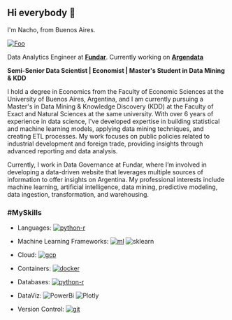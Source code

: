 ## Hi everybody 👋

I'm Nacho, from Buenos Aires. 

<a href="https://www.linkedin.com/in/ignacio-ibarra-ok" rel="ignacio-ibarra">![Foo](https://img.shields.io/badge/linkedin-%230077B5.svg?style=for-the-badge&logo=linkedin&logoColor=white)</a>


Data Analytics Engineer at [**Fundar**](https://fund.ar/). Currently working on [**Argendata**](https://argendata.fund.ar/)

**Semi-Senior Data Scientist | Economist | Master's Student in Data Mining & KDD**

I hold a degree in Economics from the Faculty of Economic Sciences at the University of Buenos Aires, Argentina, and I am currently pursuing a Master's in Data Mining & Knowledge Discovery (KDD) at the Faculty of Exact and Natural Sciences at the same university. With over 6 years of experience in data science, I've developed expertise in building statistical and machine learning models, applying data mining techniques, and creating ETL processes. My work focuses on public policies related to industrial development and foreign trade, providing insights through advanced reporting and data analysis.

Currently, I work in Data Governance at Fundar, where I’m involved in developing a data-driven website that leverages multiple sources of information to offer insights on Argentina. My professional interests include machine learning, artificial intelligence, data mining, predictive modeling, data ingestion, transformation, and warehousing.

### #MySkills

  * Languages: [![python-r](https://skillicons.dev/icons?i=py,r)](https://skillicons.dev)

  * Machine Learning Frameworks: [![ml](https://skillicons.dev/icons?i=tensorflow)](https://skillicons.dev) ![sklearn](https://upload.wikimedia.org/wikipedia/commons/0/05/Scikit_learn_logo_small.svg)
  
  * Cloud: [![gcp](https://skillicons.dev/icons?i=gcp)](https://skillicons.dev)
  
  * Containers: [![docker](https://skillicons.dev/icons?i=docker)](https://skillicons.dev)

  * Databases: [![python-r](https://skillicons.dev/icons?i=mongodb,sqlite,postgres)](https://skillicons.dev)

  * DataViz: ![PowerBi](https://img.shields.io/badge/PowerBI-F2C811?style=for-the-badge&logo=Power%20BI&logoColor=white) ![Plotly](https://img.shields.io/badge/Plotly-239120?style=for-the-badge&logo=plotly&logoColor=white)

  * Version Control: [![git](https://skillicons.dev/icons?i=git)](https://skillicons.dev)

